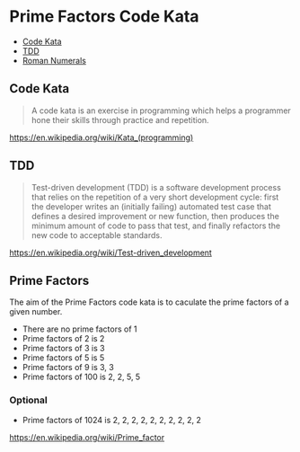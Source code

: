 # Prime Factors Code Kata

- [Code Kata](#code-kata)
- [TDD](#tdd)
- [Roman Numerals](#prime-factors)

<a name="code-kata"></a>
## Code Kata

> A code kata is an exercise in programming which helps a programmer hone their skills through practice and repetition.

https://en.wikipedia.org/wiki/Kata_(programming)

<a name="tdd"></a>
## TDD

> Test-driven development (TDD) is a software development process that relies on the repetition of a very short development cycle: first the developer writes an (initially failing) automated test case that defines a desired improvement or new function, then produces the minimum amount of code to pass that test, and finally refactors the new code to acceptable standards.

https://en.wikipedia.org/wiki/Test-driven_development

<a name="prime-factors"></a>
## Prime Factors

The aim of the Prime Factors code kata is to caculate the prime factors of a given number.

- There are no prime factors of 1
- Prime factors of 2 is 2
- Prime factors of 3 is 3
- Prime factors of 5 is 5
- Prime factors of 9 is 3, 3
- Prime factors of 100 is 2, 2, 5, 5

### Optional

- Prime factors of 1024 is 2, 2, 2, 2, 2, 2, 2, 2, 2, 2

https://en.wikipedia.org/wiki/Prime_factor